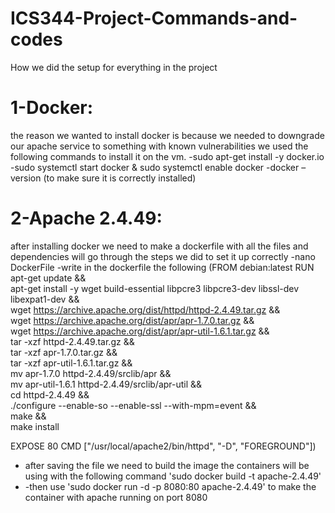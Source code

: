 # ICS344-Project-Commands-and-codes

How we did the setup for everything in the project

 # 1-Docker:
the reason we wanted to install docker is because we needed to downgrade our apache service to something with known vulnerabilities we used the following commands to install it on the vm.
-sudo apt-get install -y docker.io
-sudo systemctl start docker & sudo systemctl enable docker
-docker –version (to make sure it is correctly installed)
 # 2-Apache 2.4.49:
 after installing docker we need to make a dockerfile with all the files and dependencies will go through the steps we did to set it up correctly
-nano DockerFile
-write in the dockerfile the following (FROM debian:latest
RUN apt-get update && \
    apt-get install -y wget build-essential libpcre3 libpcre3-dev libssl-dev libexpat1-dev && \
    wget https://archive.apache.org/dist/httpd/httpd-2.4.49.tar.gz && \
    wget https://archive.apache.org/dist/apr/apr-1.7.0.tar.gz && \
    wget https://archive.apache.org/dist/apr/apr-util-1.6.1.tar.gz && \
    tar -xzf httpd-2.4.49.tar.gz && \
    tar -xzf apr-1.7.0.tar.gz && \
    tar -xzf apr-util-1.6.1.tar.gz && \
    mv apr-1.7.0 httpd-2.4.49/srclib/apr && \
    mv apr-util-1.6.1 httpd-2.4.49/srclib/apr-util && \
    cd httpd-2.4.49 && \
    ./configure --enable-so --enable-ssl --with-mpm=event && \
    make && \
    make install

EXPOSE 80
CMD ["/usr/local/apache2/bin/httpd", "-D", "FOREGROUND"])
- after saving the file we need to build the image the containers will be using with the following command 'sudo docker build -t apache-2.4.49'
- -then use 'sudo docker run -d -p 8080:80 apache-2.4.49' to make the container with apache running on port 8080
  
